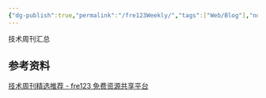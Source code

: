 ```yaml
---
{"dg-publish":true,"permalink":"/fre123Weekly/","tags":["Web/Blog"],"noteIcon":""}
---
```


技术周刊汇总


## 参考资料
[技术周刊精选推荐 - fre123 免费资源共享平台](https://www.fre123.com/weekly/)
